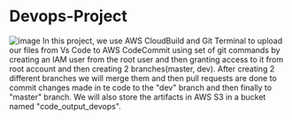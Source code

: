 # Devops-Project

![image](https://github.com/lavanyaD612/Devops-Project/assets/165453620/4cd2ad83-5e97-43aa-a71f-56a319e4860f)
In this project, we use AWS CloudBuild and Git Terminal to upload our files from Vs Code to AWS CodeCommit using set of git commands by creating an IAM user from the root user and then granting access to it from root account and then creating 2 branches(master, dev).
After creating 2 different branches we will merge them and then pull requests are done to commit changes made in te code to the "dev" branch and then finally to "master" branch.
We will also store the artifacts in AWS S3 in a bucket named "code_output_devops".
